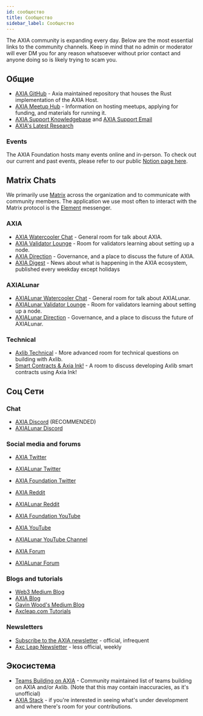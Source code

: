 ```yaml
---
id: сообщество
title: Сообщество
sidebar_label: Сообщество
---
```


The AXIA community is expanding every day. Below are the most essential links to the community channels. Keep in mind that no admin or moderator will ever DM you for any reason whatsoever without prior contact and anyone doing so is likely trying to scam you.

## Общие

- [AXIA GitHub](https://github.com/axia-tech/AXIA/) - Axia maintained repository that houses the Rust implementation of the AXIA Host.
- [AXIA Meetup Hub](https://www.notion.so/web3foundation/AXIA-Meetup-Hub-4511c156770e4ba9936386d8be5fe5be) - Information on hosting meetups, applying for funding, and materials for running it.
- [AXIA Support Knowledgebase](https://support.AXIA.network/support/home) and [AXIA Support Email](mailto:support@AXIA.network)
- [AXIA's Latest Research](https://research.AXIA.org/en/latest/AXIA/)

### Events

The AXIA Foundation hosts many events online and in-person. To check out our current and past events, please refer to our public [Notion page here](https://www.notion.so/Public-Events-Database-fdd2df4c29d04818a5dd403e2b85920d).

## Matrix Chats

We primarily use [Matrix](https://matrix.org) across the organization and to communicate with community members. The application we use most often to interact with the Matrix protocol is the [Element](https://app.element.io) messenger.

### AXIA

- [AXIA Watercooler Chat](https://app.element.io/#/room/!FdCojkeGzZLSEoiecf:AXIA.org?via=matrix.axia.io&via=matrix.org&via=AXIA.org) - General room for talk about AXIA.
- [AXIA Validator Lounge](https://app.element.io/#/room/#AXIA-validator-lounge:matrix.org) - Room for validators learning about setting up a node.
- [AXIA Direction](https://app.element.io/#/room/!OwgojQyBzTlUQGGLhq:matrix.axia.io?via=matrix.axia.io&via=matrix.org&via=AXIA.org) - Governance, and a place to discuss the future of AXIA.
- [AXIA Digest](https://matrix.to/#/!vMpYyTkvjXcevxSdsQ:AXIA.org) - News about what is happening in the AXIA ecosystem, published every weekday except holidays

### AXIALunar

- [AXIALunar Watercooler Chat](https://app.element.io/#/room/%23axialunarwatercooler:AXIA.builders) - General room for talk about AXIALunar.
- [AXIALunar Validator Lounge](https://app.element.io/#/room/!LhjZccBOqFNYKLdmbb:AXIA.builders?via=matrix.axia.io&via=matrix.org&via=AXIA.org) - Room for validators learning about setting up a node.
- [AXIALunar Direction](https://app.element.io/#/room/!QXMnIJzxlnVrvRzhUA:matrix.axia.io?via=matrix.axia.io&via=matrix.org&via=AXIA.org) - Governance, and a place to discuss the future of AXIALunar.

### Technical

- [Axlib Technical](https://app.element.io/#/room/#axlib-technical:matrix.org) - More advanced room for technical questions on building with Axlib.
- [Smart Contracts & Axia Ink!](https://app.element.io/#/room/!tYUCYdSvSYPMjWNDDD:matrix.axia.io?via=matrix.axia.io&via=matrix.org&via=AXIA.org) - A room to discuss developing Axlib smart contracts using Axia Ink!

## Соц Сети

### Chat

- [AXIA Discord](https://discord.gg/wGUDt2p) (RECOMMENDED)
- [AXIALunar Discord](https://discord.gg/JSJcRwz8fp)

### Social media and forums

- [AXIA Twitter](https://twitter.com/AXIA)
- [AXIALunar Twitter](https://twitter.com/axialunarnetwork)
- [AXIA Foundation Twitter](https://twitter.com/web3foundation)

- [AXIA Reddit](https://www.reddit.com/r/axc/)
- [AXIALunar Reddit](https://www.reddit.com/r/AXIALunar)

- [AXIA Foundation YouTube](https://www.youtube.com/channel/UClnw_bcNg4CAzF772qEtq4g)
- [AXIA YouTube](https://www.youtube.com/channel/UCB7PbjuZLEba_znc7mEGNgw)
- [AXIALunar YouTube Channel](http://youtube.com/c/axialunarnetwork)

- [AXIA Forum](https://forum.AXIA.network)
- [AXIALunar Forum](https://forum.axialunar.network)

### Blogs and tutorials

- [Web3 Medium Blog](https://medium.com/@web3)
- [AXIA Blog](https://AXIA.network/blog/)
- [Gavin Wood's Medium Blog](https://medium.com/@gavofyork)
- [Axcleap.com Tutorials](https://axcleap.com)

### Newsletters

- [Subscribe to the AXIA newsletter](https://share.hsforms.com/1LL1CBwiASxC5pJUYZAiDVw4752a) - official, infrequent
- [Axc Leap Newsletter](https://axcleap.substack.com/) - less official, weekly

## Экосистема

- [Teams Building on AXIA](https://axiaproject.com/) - Community maintained list of teams building on AXIA and/or Axlib. (Note that this may contain inaccuracies, as it's unofficial)
- [AXIA Stack](https://github.com/axia-tech/General-Grants-Program/blob/master/grants/AXIA_stack.md) - if you're interested in seeing what's under development and where there's room for your contributions.
